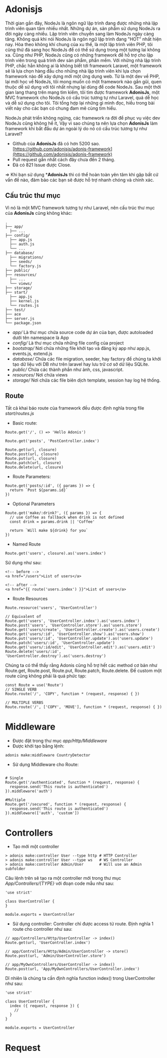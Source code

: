 # Adonisjs

Thời gian gần đây, NodeJs là ngôn ngữ lập trình đang được những nhà lập trình viên quan tâm nhiều nhất. Những dự án, sản phẩm sử dụng NodeJs ra đời ngày càng nhiều. Lập trình viên chuyển sang làm NodeJs ngày càng tăng. Không quá khi nói NodeJs là ngôn ngữ lập trình đang "HOT" nhất hiện nay. Hòa theo không khí chung của xu thế, là một lập trình viên PHP, tôi cũng thử đá sang học NodeJs để có thể sử dụng trong một tương lai không xa. Cũng như PHP, NodeJs cũng có những framework để hỗ trợ cho lập trình viên trong quá trình dev sản phẩm, phần mềm. Với những nhà lập trình PHP, chắc hẳn không ai là không biết tới framework Laravel, một framework sẽ là lựa chọn hàng đầu cho những nhà lập trình viên khi lựa chọn framework nào để xây dựng mới một ứng dụng web. Từ là một dev về PHP, lại mới học về NodeJs, tôi mong muốn có một framework nào gần gũi, quen thuộc dễ sử dụng với tôi nhất nhưng lại dùng để code NodeJs. Sau một thời gian lang thang trên mạng tìm kiếm, tôi tìm được framework **AdonisJs**, một MVC framework cho NodeJs có cấu trúc tương tự như Laravel, quá dễ học và dễ sử dụng cho tôi. Tôi tổng hợp lại những gì mình đọc, hiểu trong bài viết này cho các bạn có chung đam mê cùng tìm hiểu.

NodeJs phát triền không ngừng, các framework ra đời để phục vụ việc dev NodeJs cũng không hề ít, Vậy vì sao chúng ta nên lựa chọn **AdonisJs** làm framework khi bắt đầu dự án ngoài lý do nó có cấu trúc tương tự như Laravel?

- Github của **AdonisJs** đã có hơn 5200 sao. [https://github.com/adonisjs/adonis-framework](https://github.com/adonisjs/adonis-framework) 
- Pull request gần nhất cách đây chưa đến 2 tháng. 
- Đã có 821 Issue được Close.

=> Khi bạn sử dụng ***AdonisJs** thì có thể hoàn toàn yên tâm khi gặp bất cứ vấn đề  nào, đảm bảo các bạn sẽ được hỗ trợ nhanh chóng và chính xác.

## Cấu trúc thư mục

Vì nó là một MVC framework tương tự như Laravel, nên cấu trúc thư mục của **AdonisJs** cũng không khác:

```
.
├── app/
  ├── ...
├── config/
  ├── app.js
  ├── auth.js
  └── ...
├── database/
  ├── migrations/
  ├── seeds/
  └── factory.js
├── public/
├── resources/
  ├── ...
  └── views/
├── storage/
├── start/
  ├── app.js
  ├── kernel.js
  └── routes.js
├── test/
├── ace
├── server.js
└── package.json
```

- _app/_ Là thư mục chứa source code dự án của bạn, được autoloaded dưới tên namespace là App
- _config/_ Là thư mục chứa những file config của project
- _bootstrap/_ Nơi chứa những file khởi tạo và đăng ký app như app.js, events.js, extend.js
- _database/_ Chứa các file migration, seeder, hay factory để chúng ta khởi tạo dữ liệu với DB như trên laravel hay lưu trữ cơ sở dữ liệu SQLite.
- _public/_ Chứa các thành phần như ảnh, css, javascript.
- _resources/_ Nơi chứa views
- _storage/_ Nơi chứa các file biên dịch template, session hay log hệ thống.

## Route

Tất cả khai báo route của framework đều được định nghĩa trong file _start/routes.js_

- Basic route:

```
Route.get('/', () => 'Hello Adonis')

Route.get('posts', 'PostController.index')

Route.get(url, closure)
Route.post(url, closure)
Route.put(url, closure)
Route.patch(url, closure)
Route.delete(url, closure)
```

- Route Parameters:

```
Route.get('posts/:id', ({ params }) => {
  return `Post ${params.id}`
})
```

- Optional Parameters

```
Route.get('make/:drink?', ({ params }) => {
  // use Coffee as fallback when drink is not defined
  const drink = params.drink || 'Coffee'

  return `Will make ${drink} for you`
})
```

- Named Route

```
Route.get('users', closure).as('users.index')
```

Sử dụng như sau:

```
<!-- before -->
<a href="/users">List of users</a>

<!-- after -->
<a href="{{ route('users.index') }}">List of users</a>
```
- Route Resources

```
Route.resource('users', 'UserController')

// Equivalent of
Route.get('users', 'UserController.index').as('users.index')
Route.post('users', 'UserController.store').as('users.store')
Route.get('users/create', 'UserController.create').as('users.create')
Route.get('users/:id', 'UserController.show').as('users.show')
Route.put('users/:id', 'UserController.update').as('users.update')
Route.patch('users/:id', 'UserController.update')
Route.get('users/:id/edit', 'UserController.edit').as('users.edit')
Route.delete('users/:id', 'UserController.destroy').as('users.destroy')
```

Chúng ta có thể thấy rằng Adonis cũng hỗ trợ hết các method cơ bản như Route.get, Route.post, Route.put, Route.patch, Route.delete. Để custom một route cũng không phải là quá phức tạp:

```
const Route = use('Route')
// SINGLE VERB
Route.route('/', 'COPY', function * (request, response) { })

// MULTIPLE VERBS
Route.route('/', ['COPY', 'MOVE'], function * (request, response) { })
```

# Middleware

- Được đặt trong thư mục _app/Http/Middleware_
- Được khởi tạo bằng lệnh: 

```
adonis make:middleware CountryDetector
```

- Sử dụng Middleware cho Route:

```

# Single
Route.get('/authenticated', function * (request, response) {
  response.send('This route is authenticated')
}).middleware('auth')

#Multiple
Route.get('/secured', function * (request, response) {
  response.send('This route is authenticated')
}).middleware(['auth', 'custom'])
```

# Controllers

- Tạo mới một controller

```
> adonis make:controller User --type http # HTTP Controller
> adonis make:controller User --type ws   # WS Controller
> adonis make:controller Admin/User       # Will use an Admin subfolder
```

Câu lệnh trên sẽ tạo ra một controller mới trong thư mục _App/Controllers/{TYPE}_ với đoạn code mẫu như sau:

```
'use strict'

class UserController {
}

module.exports = UserController
```
- Sử dụng controller: Controller chỉ được access từ route. Định nghĩa 1 route cho controller như sau:

```
// app/Controllers/Http/UserController -> index()
Route.get(url, 'UserController.index')

// app/Controllers/Http/Admin/UserController -> store()
Route.post(url, 'Admin/UserController.store')

// app/MyOwnControllers/UserController -> index()
Route.post(url, 'App/MyOwnControllers/UserController.index')
```
Dĩ nhiên là chúng ta cần định nghĩa function index() trong UserController như sau:

```
'use strict'

class UserController {
  index ({ request, response }) {
    //
  }
}

module.exports = UserController
```

# Request

